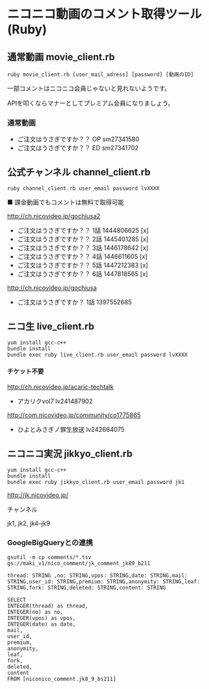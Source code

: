 # ニコニコ動画のコメント取得ツール (Ruby)

## 通常動画 movie_client.rb

```
ruby movie_client.rb [user_mail_adress] [password] [動画のID]
```

一部コメントはニコニコ会員じゃないと見れないようです。

APIを叩くならマナーとしてプレミアム会員になりましょう。

### 通常動画

* ご注文はうさぎですか？？ OP sm27341580
* ご注文はうさぎですか？？ ED sm27341702


## 公式チャンネル channel_client.rb

```
ruby channel_client.rb user_email password lvXXXX
```


■ 課金動画でもコメントは無料で取得可能

http://ch.nicovideo.jp/gochiusa2

* ご注文はうさぎですか？？ 1話 1444806625 [x]
* ご注文はうさぎですか？？ 2話 1445401285 [x]
* ご注文はうさぎですか？？ 3話 1446178642 [x]
* ご注文はうさぎですか？？ 4話 1446611605 [x]
* ご注文はうさぎですか？？ 5話 1447212383 [x]
* ご注文はうさぎですか？？ 6話 1447818565 [x]

http://ch.nicovideo.jp/gochiusa

* ご注文はうさぎですか？ 1話 1397552685

## ニコ生 live_client.rb

```
yum install gcc-c++
bundle install
bundle exec ruby live_client.rb user_email password lvXXXX
```

#### チケット不要

http://ch.nicovideo.jp/acaric-techtalk

* アカリクvol7 lv241487902

http://com.nicovideo.jp/community/co1775865

* ひよとみさぎノ罪生放送 lv242664075



## ニコニコ実況 jikkyo_client.rb

```
yum install gcc-c++
bundle install
bundle exec ruby jikkyo_client.rb user_email password jk1
```

http://jk.nicovideo.jp/

チャンネル

jk1, jk2, jk4–jk9


### GoogleBigQueryとの連携

```
gsutil -m cp comments/*.tsv gs://maki_v1/nico_comment/jk_comment_jk89_b211
```

```
thread: STRING ,no: STRING,vpos: STRING,date: STRING,mail: STRING,user_id: STRING,premium: STRING,anonymity: STRING,leaf: STRING,fork: STRING,deleted: STRING,content: STRING
```

```
SELECT
INTEGER(thread) as thread,
INTEGER(no) as no,
INTEGER(vpos) as vpos,
INTEGER(date) as date,
mail,
user_id,
premium,
anonymity,
leaf,
fork,
deleted,
content
FROM [niconico_comment.jk8_9_bs211]
```